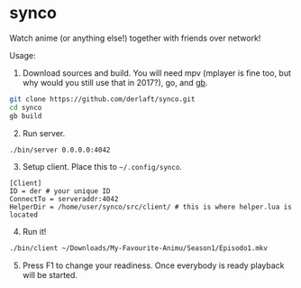 # synco

Watch anime (or anything else!) together with friends over network!

Usage:

1. Download sources and build. You will need mpv (mplayer is fine too, but why would you still use that in 2017?), go, and [gb](https://getgb.io/).

```bash
git clone https://github.com/derlaft/synco.git
cd synco
gb build
```

2. Run server.

```bash
./bin/server 0.0.0.0:4042
```

3. Setup client. Place this to ``~/.config/synco``.

```
[Client]
ID = der # your unique ID
ConnectTo = serveraddr:4042
HelperDir = /home/user/synco/src/client/ # this is where helper.lua is located
```

4. Run it!

```bash
./bin/client ~/Downloads/My-Favourite-Animu/Season1/Episodo1.mkv
```

5. Press F1 to change your readiness. Once everybody is ready playback will be started.

